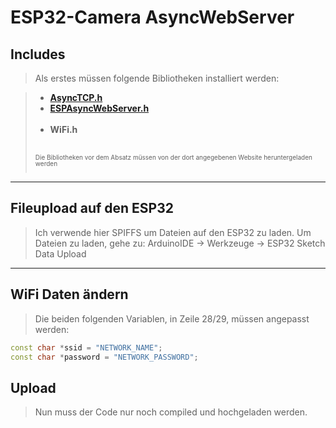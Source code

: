 # ESP32-Camera AsyncWebServer

## Includes

> Als erstes müssen folgende Bibliotheken installiert werden:

> - **[AsyncTCP.h](https://github.com/me-no-dev/AsyncTCP)**
> - **[ESPAsyncWebServer.h](https://github.com/me-no-dev/ESPAsyncWebServer)**<br><br>
> - **WiFi.h**<br><br>
>
> <p style="font-size: 10px; line-height: 1;">Die Bibliotheken vor dem Absatz müssen von der dort angegebenen Website heruntergeladen werden<br><br></p>

---

## Fileupload auf den ESP32

> Ich verwende hier SPIFFS um Dateien auf den ESP32 zu laden.
> Um Dateien zu laden, gehe zu:
> ArduinoIDE &rarr; Werkzeuge &rarr; ESP32 Sketch Data Upload

---

## WiFi Daten ändern

> Die beiden folgenden Variablen, in Zeile 28/29, müssen angepasst werden:

```c++
const char *ssid = "NETWORK_NAME";
const char *password = "NETWORK_PASSWORD";
```

## Upload

> Nun muss der Code nur noch compiled und hochgeladen werden.
